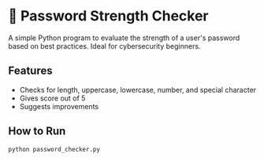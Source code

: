 # 🔐 Password Strength Checker

A simple Python program to evaluate the strength of a user's password based on best practices. Ideal for cybersecurity beginners.

## Features
- Checks for length, uppercase, lowercase, number, and special character
- Gives score out of 5
- Suggests improvements

## How to Run
```bash
python password_checker.py
